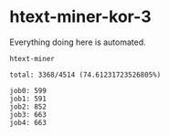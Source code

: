 # htext-miner-kor-3

Everything doing here is automated.

```
htext-miner

total: 3368/4514 (74.61231723526805%)

job0: 599
job1: 591
job2: 852
job3: 663
job4: 663
```